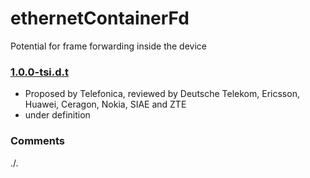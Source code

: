 # ethernetContainerFd
 Potential for frame forwarding inside the device  

### [1.0.0-tsi.d.t](../../tree/tsi)
- Proposed by Telefonica, reviewed by Deutsche Telekom, Ericsson, Huawei, Ceragon, Nokia, SIAE and ZTE
- under definition

### Comments
./.
